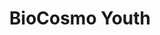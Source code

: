 ---
# Listing view
view: compact
title: BioCosmo Youth

# Optional header image (relative to `assets/media/` folder).
banner:
  caption: ''
  image: ''
---